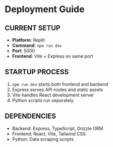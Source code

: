 # Deployment Guide

## CURRENT SETUP
- **Platform**: Replit
- **Command**: `npm run dev`
- **Port**: 5000
- **Frontend**: Vite + Express on same port

## STARTUP PROCESS
1. `npm run dev` starts both frontend and backend
2. Express serves API routes and static assets
3. Vite handles React development server
4. Python scripts run separately

## DEPENDENCIES
- Backend: Express, TypeScript, Drizzle ORM
- Frontend: React, Vite, Tailwind CSS
- Python: Data scraping scripts

